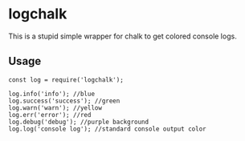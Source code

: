 # logchalk

This is a stupid simple wrapper for chalk to get colored console logs.

## Usage
```
const log = require('logchalk');

log.info('info'); //blue
log.success('success'); //green
log.warn('warn'); //yellow
log.err('error'); //red
log.debug('debug'); //purple background
log.log('console log'); //standard console output color
```
